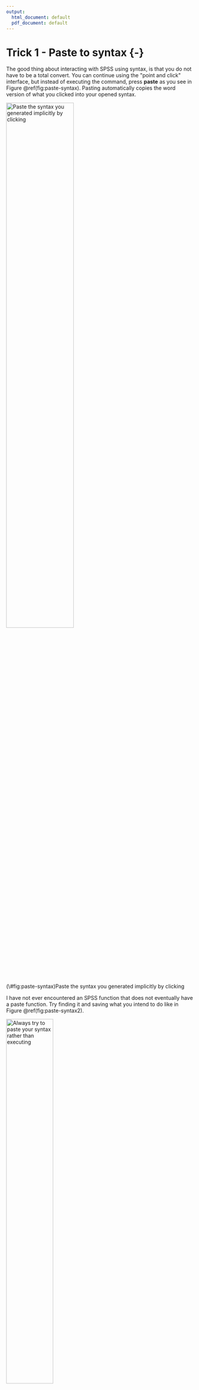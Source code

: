 ```yaml
---
output:
  html_document: default
  pdf_document: default
---
```



# Trick 1 - Paste to syntax {-}

The good thing about interacting with SPSS using syntax, is that you do not have to be a total convert. You can continue using the "point and click" interface, but instead of executing the command, press **paste** as you see in Figure \@ref(fig:paste-syntax). Pasting automatically copies the word version of what you clicked into your opened syntax. 

<div class="figure">
<img src="images/paste_syntax.png" alt="Paste the syntax you generated implicitly by clicking" width="60%" />
<p class="caption">(\#fig:paste-syntax)Paste the syntax you generated implicitly by clicking</p>
</div>

I have not ever encountered an SPSS function that does not eventually have a paste function. Try finding it and saving what you intend to do like in Figure \@ref(fig:paste-syntax2). 

<div class="figure">
<img src="images/paste_syntax2.png" alt="Always try to paste your syntax rather than executing" width="50%" />
<p class="caption">(\#fig:paste-syntax2)Always try to paste your syntax rather than executing</p>
</div>


To run each command, highlight and press the play button like in Figure \@ref(fig:play). 

<div class="figure">
<img src="images/run_syntax.png" alt="Executing a command" width="80%" />
<p class="caption">(\#fig:play)Executing a command</p>
</div>

# Trick 2 - Setting your work directory {-}

When importing data from deeply nested folders, it can be a pain to do so. In addition, when exporting files or figures, many often scratch their head as to where the files went to. The solution to this is to **explicitly** define the folder on your computer where every thing starts and ends. All the files will be exported to that folder. And importing becomes a breeze.

You can set the working directory by pasting the command below into your SPSS syntax, and change the folder path to your path. Just make sure to enclose it in `" "`.

Highlight this command and press the play button.


```r
cd 'C:\Box\myBox\Documents\teaching\SE738\spss'.
```

# Trick 3 - Importing data {-}

The most common starting point for data analysis is Excel, so I will demonstrate how to easily import an Excel file. Paste the command below into your syntax, and simply change the file name `df.xlsx` to whatever your file is named. Remember not to change the file extension `.xlsx`. If your Excel file has multiple sheets, change the sheet name `jump` to whatever it is named. If you only have one sheet, you can leave it blank. 

Highlight this command and press the play button.


```r
GET DATA
  /TYPE=XLSX
  /FILE= 'df.xlsx'
  /SHEET=name 'jump'
  /CELLRANGE=FULL
  /READNAMES=ON
  /DATATYPEMIN PERCENTAGE=95.0
  /HIDDEN IGNORE=YES.
```

Using the sample data I provide, this is what the data looks like in Figure \@ref(fig:original). 

<div class="figure">
<img src="images/original_data.png" alt="Original data" width="100%" />
<p class="caption">(\#fig:original)Original data</p>
</div>

# Trick 4 - Rename columns {-}

Rename columns is a common task. Paste the command below into your syntax and run it. Put all the original column names before the `=` and all the new names after. There must be a spacing between each name, and the order preceding and proceding the `=` must be identical. 


```r
RENAME VARIABLES (subj group wt  = id grp weight).
```

After renaming this is what the data looks like in Figure \@ref(fig:rename-col). 

<div class="figure">
<img src="images/rename.png" alt="New column names" width="100%" />
<p class="caption">(\#fig:rename-col)New column names</p>
</div>

# Trick 5 - Filter rows {-}

You might want to keep rows in your data based on some conditions. I tend to prefer to keep whatever rows I want and discard the remaining. Discarding your data does not harm your original data in Excel. If you change your mind, just highlight all the commands from the start and press the play button. In the example below, I want to keep rows where the variable `task` is equal `"cmjbw"` AND `side` is equal to "`R`". Below are some of the operators you can mix and match to powerfully filter our your data.

**Symbols**

`=` Equal

`~=` Not equal

`<` Less than

`<=` Less than or equal

`>` More than

`>=` More than or equal

`&` AND

`|` OR


Highlight this command and press the play button.


```r
FILTER OFF.
USE ALL.
SELECT IF (task = "cmjbw" &  side = "R").
EXECUTE.
```

After filtering this is what the data looks like in Figure \@ref(fig:filter-row). 

<div class="figure">
<img src="images/filter.png" alt="Keeping rows based on some conditions" width="100%" />
<p class="caption">(\#fig:filter-row)Keeping rows based on some conditions</p>
</div>

# Trick 6 - Create new variables {-}

You might want to create new variables, such as calculating BMI from height and mass. Add as many `COMPUTE` function below as needed. The command reads as `COMPUTE height = ht/100.`, make a new variable called `height` by dividing the original variable`ht` by 100. You can either create a new variable or replace the existing variable by using a new name or the original name, respectively. 

**Math functions**

`+` Add

`-` Subtract

`/` Divide

`*` Multiply

`**` Power


Highlight this command and press the play button.


```r
COMPUTE height = ht/100. 
COMPUTE weight = weight/100.
COMPUTE BMI = weight/(height**2).
EXECUTE.
```

After computing new variables this is what the data looks like in Figure \@ref(fig:mutate). 

<div class="figure">
<img src="images/mutate.png" alt="New variables created" width="100%" />
<p class="caption">(\#fig:mutate)New variables created</p>
</div>

# Trick 7 - Aggregate data {-}

You may want to find some summary statistics for each level of a grouping variable. In the example below, I want to calculate for each id, in each group, at each time, find the mean (`MEAN`), minimum (`MIN`), maximum (`MAX`), standard deviation (`SD`), and median (`MEDIAN`) of the following variables (`aexttorq`, `aextwork`, `aextpow`). When you see this argument, `/aexttorq_mean=MEAN(aexttorq)`, the value before `=` represents the new variable name. However many aggregate values you desire, add as many arguments on a separate line. In this command, the aggregate data is pasted onto a separate data window called `aggregate_data` - you can give the new data window any name.


```r
DATASET DECLARE aggregate_data.
AGGREGATE
  /OUTFILE='aggregate_data'
  /BREAK=id grp time 
  /aexttorq_mean=MEAN(aexttorq) 
  /aextwork_min=MIN(aextwork) 
  /aextpow_max=MAX(aextpow) 
  /aexttorq_sd=SD(aexttorq) 
  /aextwork_median=MEDIAN(aextwork).
```


After aggregating this is what the data looks like in Figure \@ref(fig:aggregate). 

<div class="figure">
<img src="images/aggregate.png" alt="Aggregated summary" width="100%" />
<p class="caption">(\#fig:aggregate)Aggregated summary</p>
</div>

# Trick 8 - Group by function {-}

Many times you want to do the same thing repeatedly on certain chunks of data. For example, you want to find the mean strength on each level of sex (male, female), or even each level of the combination of sex-side (male-right, male-left, female-right, female-left). Precede whatever function you want to execute, with the command below. In the command below, I want to do the same analysis for each level of the combination of `grp` and `side`. This works for categorical variables. Replace `grp` and `side` with however many variables you want to split the data by. 

*PS* This means you can run the same stats on each split of the data by running the stats only once if you use this command.


Highlight this command and press the play button.


```r
SORT CASES  BY grp side.
SPLIT FILE SEPARATE BY grp side.
```

After grouping the data, when I ran a descriptive analysis, this is what the results looks like in Figure \@ref(fig:group-by). 

<div class="figure">
<img src="images/group-by.png" alt="Group-by descriptives" width="60%" />
<p class="caption">(\#fig:group-by)Group-by descriptives</p>
</div>

# Trick 9 - Wide to long {-}

<div class="figure">
<img src="images/wide_data.png" alt="Wide data" width="100%" />
<p class="caption">(\#fig:ugly)Wide data</p>
</div>

Typically data is keyed into Excel in the wide format like in Figure \@ref(fig:ugly). In > 90% of any data analysis, data should **NOT** be in this format. The only thing I know in SPSS that requires data to be in the wide format is when you want to use Repeated Measures Anova or a Paired t test. So it is useful to know how to convert a data to a long format since > 90% of SPSS function requires data to be in a long format.

`/MAKE val FROM aexttorq_pre aexttorq_post` says collect all the variables `aexttorq_pre`, `aexttorq_post ` and stack their values on top of each other. The column containing the values is called `val`. The column where the names of the values are stored is called `mediator`. Remember, you can call the new columns anything you want. `/KEEP=id grp time` simple says keep the following columns in the new data.

Highlight this command and press the play button.


```r
VARSTOCASES
  /MAKE val FROM aexttorq_pre aexttorq_post 
  /INDEX=mediator(val) 
  /KEEP=id grp time
  /NULL=KEEP.
```

After running the command, this is what the results looks like in Figure \@ref(fig:tidy). 

<div class="figure">
<img src="images/long_data.png" alt="Long data" width="100%" />
<p class="caption">(\#fig:tidy)Long data</p>
</div>

# Trick 10 - Long to wide {-}

Just in case you need to make the data wide again. The two key commands are `/ID=id grp time` and `/INDEX=mediator`. `/ID` represents how each data point will be uniquely identified. `/INDEX` represents the variable you want to spread by. 

Notice that trick 10 and 9 are mirror images. the `/ID` command in trick 10 should be identical to the `/KEEP` in trick 9. The `/INDEX` in both tricks 10 and 9 should contain the variable name you want to spread by. 



```r
CASESTOVARS
  /ID=id grp time
  /INDEX=mediator
  /GROUPBY=VARIABLE.
```

After running the command, the data looks like in Figure \@ref(fig:ugly) again. 


